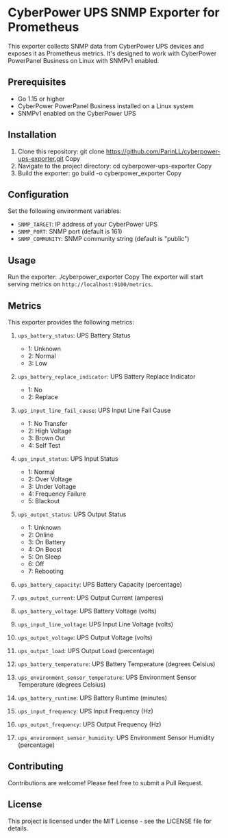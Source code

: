 # CyberPower UPS SNMP Exporter for Prometheus

This exporter collects SNMP data from CyberPower UPS devices and exposes it as Prometheus metrics. It's designed to work with CyberPower PowerPanel Business on Linux with SNMPv1 enabled.

## Prerequisites

- Go 1.15 or higher
- CyberPower PowerPanel Business installed on a Linux system
- SNMPv1 enabled on the CyberPower UPS

## Installation

1. Clone this repository:
git clone https://github.com/ParinLL/cyberpower-ups-exporter.git
Copy
2. Navigate to the project directory:
cd cyberpower-ups-exporter
Copy
3. Build the exporter:
go build -o cyberpower_exporter
Copy
## Configuration

Set the following environment variables:

- `SNMP_TARGET`: IP address of your CyberPower UPS
- `SNMP_PORT`: SNMP port (default is 161)
- `SNMP_COMMUNITY`: SNMP community string (default is "public")

## Usage

Run the exporter:
./cyberpower_exporter
Copy
The exporter will start serving metrics on `http://localhost:9100/metrics`.

## Metrics

This exporter provides the following metrics:

1. `ups_battery_status`: UPS Battery Status
   - 1: Unknown
   - 2: Normal
   - 3: Low

2. `ups_battery_replace_indicator`: UPS Battery Replace Indicator
   - 1: No
   - 2: Replace

3. `ups_input_line_fail_cause`: UPS Input Line Fail Cause
   - 1: No Transfer
   - 2: High Voltage
   - 3: Brown Out
   - 4: Self Test

4. `ups_input_status`: UPS Input Status
   - 1: Normal
   - 2: Over Voltage
   - 3: Under Voltage
   - 4: Frequency Failure
   - 5: Blackout

5. `ups_output_status`: UPS Output Status
   - 1: Unknown
   - 2: Online
   - 3: On Battery
   - 4: On Boost
   - 5: On Sleep
   - 6: Off
   - 7: Rebooting

6. `ups_battery_capacity`: UPS Battery Capacity (percentage)

7. `ups_output_current`: UPS Output Current (amperes)

8. `ups_battery_voltage`: UPS Battery Voltage (volts)

9. `ups_input_line_voltage`: UPS Input Line Voltage (volts)

10. `ups_output_voltage`: UPS Output Voltage (volts)

11. `ups_output_load`: UPS Output Load (percentage)

12. `ups_battery_temperature`: UPS Battery Temperature (degrees Celsius)

13. `ups_environment_sensor_temperature`: UPS Environment Sensor Temperature (degrees Celsius)

14. `ups_battery_runtime`: UPS Battery Runtime (minutes)

15. `ups_input_frequency`: UPS Input Frequency (Hz)

16. `ups_output_frequency`: UPS Output Frequency (Hz)

17. `ups_environment_sensor_humidity`: UPS Environment Sensor Humidity (percentage)

## Contributing

Contributions are welcome! Please feel free to submit a Pull Request.

## License

This project is licensed under the MIT License - see the LICENSE file for details.